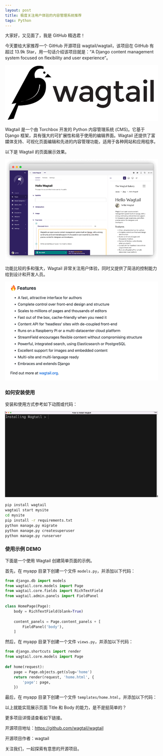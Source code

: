```yaml
---
layout: post
title: 极度关注用户体验的内容管理系统推荐
tags: Python
---
```


大家好，又见面了，我是 GitHub 精选君！

今天要给大家推荐一个 GitHub 开源项目 wagtail/wagtail，该项目在 GitHub 有超过 13.9k Star，用一句话介绍该项目就是：“A Django content management system focused on flexibility and user experience”。

![image-20230113223137211](https://raw.githubusercontent.com/ZhuPeng/pic/master/mac/compress_image-20230113223137211.png)

Wagtail 是一个由 Torchbox 开发的 Python 内容管理系统 (CMS)。它基于 Django 框架，具有强大的可扩展性和易于使用的编辑界面。Wagtail 还提供了富媒体支持、可视化页面编辑和先进的内容管理功能，适用于各种网站和应用程序。

以下是 Wagtail 的页面展示效果。

![Wagtail screenshot](https://raw.githubusercontent.com/ZhuPeng/pic/master/mac/compress_wagtail-screenshot-with-browser.png)

功能比较的多和强大，Wagtail 非常关注用户体验，同时又提供了简洁的控制能力给到设计和开发人员。

![image-20230113222132135](https://raw.githubusercontent.com/ZhuPeng/pic/master/mac/compress_image-20230113222132135.png)


### 如何安装使用

安装和使用方式参考如下动图或代码：

![Installing Wagtail](https://raw.githubusercontent.com/wagtail/wagtail/master/.github/install-animation.gif)

```bash
pip install wagtail
wagtail start mysite
cd mysite
pip install -r requirements.txt
python manage.py migrate
python manage.py createsuperuser
python manage.py runserver
```

### 使用示例 DEMO

下面是一个使用 Wagtail 创建简单页面的示例。

首先，在 myapp 目录下创建一个文件 `models.py`，并添加以下代码：

```python
from django.db import models
from wagtail.core.models import Page
from wagtail.core.fields import RichTextField
from wagtail.admin.panels import FieldPanel

class HomePage(Page):
    body = RichTextField(blank=True)

    content_panels = Page.content_panels + [
        FieldPanel('body'),
    ]
```

然后，在 myapp 目录下创建一个文件 `views.py`，并添加以下代码：

```python
from django.shortcuts import render
from wagtail.core.models import Page

def home(request):
    page = Page.objects.get(slug='home')
    return render(request, 'home.html', {
        'page': page,
    })

```

最后，在 myapp 目录下创建一个文件 `templates/home.html`，并添加以下代码：

以上就能实现展示页面 Title 和 Body 的能力，是不是挺简单的？

更多项目详情请查看如下链接。

开源项目地址：https://github.com/wagtail/wagtail

开源项目作者：wagtail



关注我们，一起探索有意思的开源项目。
